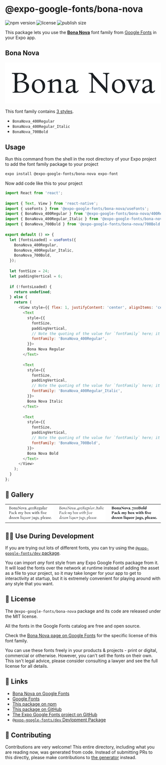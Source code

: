# @expo-google-fonts/bona-nova

![npm version](https://flat.badgen.net/npm/v/@expo-google-fonts/bona-nova)
![license](https://flat.badgen.net/github/license/expo/google-fonts)
![publish size](https://flat.badgen.net/packagephobia/install/@expo-google-fonts/bona-nova)

This package lets you use the [**Bona Nova**](https://fonts.google.com/specimen/Bona+Nova) font family from [Google Fonts](https://fonts.google.com/) in your Expo app.

## Bona Nova

![Bona Nova](./font-family.png)

This font family contains [3 styles](#-gallery).

- `BonaNova_400Regular`
- `BonaNova_400Regular_Italic`
- `BonaNova_700Bold`

## Usage

Run this command from the shell in the root directory of your Expo project to add the font family package to your project
```sh
expo install @expo-google-fonts/bona-nova expo-font
```

Now add code like this to your project
```js
import React from 'react';

import { Text, View } from 'react-native';
import { useFonts } from '@expo-google-fonts/bona-nova/useFonts';
import { BonaNova_400Regular } from '@expo-google-fonts/bona-nova/400Regular';
import { BonaNova_400Regular_Italic } from '@expo-google-fonts/bona-nova/400Regular_Italic';
import { BonaNova_700Bold } from '@expo-google-fonts/bona-nova/700Bold';

export default () => {
  let [fontsLoaded] = useFonts({
    BonaNova_400Regular,
    BonaNova_400Regular_Italic,
    BonaNova_700Bold,
  });

  let fontSize = 24;
  let paddingVertical = 6;

  if (!fontsLoaded) {
    return undefined;
  } else {
    return (
      <View style={{ flex: 1, justifyContent: 'center', alignItems: 'center' }}>
        <Text
          style={{
            fontSize,
            paddingVertical,
            // Note the quoting of the value for `fontFamily` here; it expects a string!
            fontFamily: 'BonaNova_400Regular',
          }}>
          Bona Nova Regular
        </Text>

        <Text
          style={{
            fontSize,
            paddingVertical,
            // Note the quoting of the value for `fontFamily` here; it expects a string!
            fontFamily: 'BonaNova_400Regular_Italic',
          }}>
          Bona Nova Italic
        </Text>

        <Text
          style={{
            fontSize,
            paddingVertical,
            // Note the quoting of the value for `fontFamily` here; it expects a string!
            fontFamily: 'BonaNova_700Bold',
          }}>
          Bona Nova Bold
        </Text>
      </View>
    );
  }
};

```

## 🔡 Gallery


||||
|-|-|-|
|![BonaNova_400Regular](.//400Regular/BonaNova_400Regular.ttf.png)|![BonaNova_400Regular_Italic](.//400Regular_Italic/BonaNova_400Regular_Italic.ttf.png)|![BonaNova_700Bold](.//700Bold/BonaNova_700Bold.ttf.png)||


## 👩‍💻 Use During Development

If you are trying out lots of different fonts, you can try using the [`@expo-google-fonts/dev` package](https://github.com/freeboub/google-fonts/tree/master/font-packages/dev#readme).

You can import *any* font style from any Expo Google Fonts package from it. It will load the fonts
over the network at runtime instead of adding the asset as a file to your project, so it may take longer
for your app to get to interactivity at startup, but it is extremely convenient
for playing around with any style that you want.

## 📖 License

The `@expo-google-fonts/bona-nova` package and its code are released under the MIT license.

All the fonts in the Google Fonts catalog are free and open source.

Check the [Bona Nova page on Google Fonts](https://fonts.google.com/specimen/Bona+Nova) for the specific license of this font family.

You can use these fonts freely in your products & projects - print or digital, commercial or otherwise. However, you can't sell the fonts on their own. This isn't legal advice, please consider consulting a lawyer and see the full license for all details.

## 🔗 Links

- [Bona Nova on Google Fonts](https://fonts.google.com/specimen/Bona+Nova)
- [Google Fonts](https://fonts.google.com/)
- [This package on npm](https://www.npmjs.com/package/@expo-google-fonts/bona-nova)
- [This package on GitHub](https://github.com/freeboub/google-fonts/tree/master/font-packages/bona-nova)
- [The Expo Google Fonts project on GitHub](https://github.com/freeboub/google-fonts)
- [`@expo-google-fonts/dev` Devlopment Package](https://github.com/freeboub/google-fonts/tree/master/font-packages/dev)

## 🤝 Contributing

Contributions are very welcome! This entire directory, including what you are reading now, was generated from code. Instead of submitting PRs to this directly, please make contributions to [the generator](https://github.com/freeboub/google-fonts/tree/master/packages/generator) instead.
